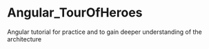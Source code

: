 # Angular_TourOfHeroes
Angular tutorial for practice and to gain deeper understanding of the architecture
